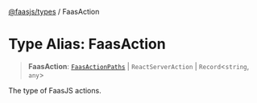 [@faasjs/types](../README.md) / FaasAction

# Type Alias: FaasAction

> **FaasAction**: [`FaasActionPaths`](FaasActionPaths.md) \| `ReactServerAction` \| `Record`\<`string`, `any`\>

The type of FaasJS actions.
